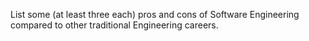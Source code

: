 <panel header=":lock: List pros and cons of SE">
<question has-input="true">

List some (at least three each) pros and cons of Software Engineering compared to other traditional Engineering careers.

</question>
</panel>
